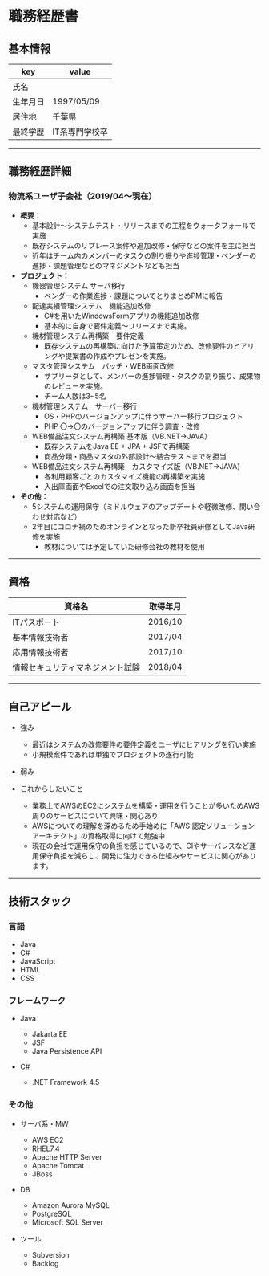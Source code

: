 # 職務経歴書

## 基本情報

|key|value|
|---|---|
|氏名||
|生年月日|1997/05/09|
|居住地|千葉県|
|最終学歴|IT系専門学校卒|

---

## 職務経歴詳細

### 物流系ユーザ子会社（2019/04〜現在）

- **概要：**
  - 基本設計～システムテスト・リリースまでの工程をウォータフォールで実施
  - 既存システムのリプレース案件や追加改修・保守などの案件を主に担当
  - 近年はチーム内のメンバーのタスクの割り振りや進捗管理・ベンダーの進捗・課題管理などのマネジメントなども担当
- **プロジェクト：**
  - 機器管理システム サーバ移行  
    - ベンダーの作業進捗・課題についてとりまとめPMに報告
  - 配達実績管理システム　機能追加改修
    - C#を用いたWindowsFormアプリの機能追加改修
    - 基本的に自身で要件定義～リリースまで実施。
  - 機材管理システム再構築　要件定義
    - 既存システムの再構築に向けた予算策定のため、改修要件のヒアリングや提案書の作成やプレゼンを実施。
  - マスタ管理システム　バッチ・WEB画面改修
    - サブリーダとして、メンバーの進捗管理・タスクの割り振り、成果物のレビューを実施。
    - チーム人数は3~5名
  - 機材管理システム　サーバー移行
    - OS・PHPのバージョンアップに伴うサーバー移行プロジェクト
    - PHP 〇→〇のバージョンアップに伴う調査・改修
  - WEB備品注文システム再構築 基本版（VB.NET→JAVA）
    - 既存システムをJava EE + JPA + JSFで再構築
    - 商品分類・商品マスタの外部設計～結合テストまでを担当
  - WEB備品注文システム再構築　カスタマイズ版（VB.NET→JAVA）
    - 各利用顧客ごとのカスタマイズ機能の再構築を実施
    - 入出庫画面やExcelでの注文取り込み画面を担当
- **その他：**
  - 5システムの運用保守（ミドルウェアのアップデートや軽微改修、問い合わせ対応など）
  - 2年目にコロナ禍のためオンラインとなった新卒社員研修としてJava研修を実施
    - 教材については予定していた研修会社の教材を使用

---

## 資格

|資格名|取得年月|
|-----|--------|
|ITパスポート|2016/10|
|基本情報技術者|2017/04|
|応用情報技術者|2017/10|
|情報セキュリティマネジメント試験|2018/04|

---

## 自己アピール

- 強み

  - 最近はシステムの改修要件の要件定義をユーザにヒアリングを行い実施
  - 小規模案件であれば単独でプロジェクトの遂行可能

- 弱み

- これからしたいこと
  - 業務上でAWSのEC2にシステムを構築・運用を行うことが多いためAWS周りのサービスについて興味・関心あり
  - AWSについての理解を深めるため手始めに「AWS 認定ソリューションアーキテクト」の資格取得に向けて勉強中
  - 現在の会社で運用保守の負担を感じているので、CIやサーバレスなど運用保守負担を減らし、開発に注力できる仕組みやサービスに関心があります。

---

## 技術スタック

### 言語

- Java
- C#
- JavaScript
- HTML
- CSS

### フレームワーク

- Java
  - Jakarta EE
  - JSF
  - Java Persistence API

- C#
  - .NET Framework 4.5

### その他

- サーバ系・MW
  - AWS EC2
  - RHEL7.4
  - Apache HTTP Server
  - Apache Tomcat
  - JBoss

- DB
  - Amazon Aurora MySQL
  - PostgreSQL
  - Microsoft SQL Server

- ツール
  - Subversion
  - Backlog

